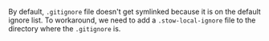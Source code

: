 By default, `.gitignore` file doesn't get symlinked because it is on the default
ignore list. To workaround, we need to add a `.stow-local-ignore` file to the
directory where the `.gitignore` is.

